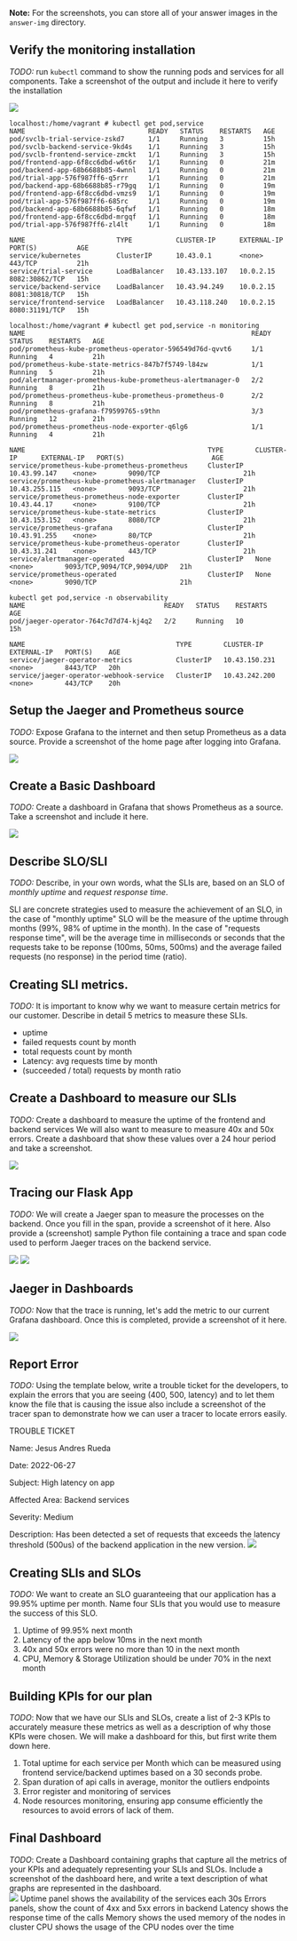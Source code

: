 **Note:** For the screenshots, you can store all of your answer images in the `answer-img` directory.

## Verify the monitoring installation

*TODO:* run `kubectl` command to show the running pods and services for all components. Take a screenshot of the output and include it here to verify the installation

![](answer-img/TODO1.jpg)
```
localhost:/home/vagrant # kubectl get pod,service
NAME                               READY   STATUS    RESTARTS   AGE
pod/svclb-trial-service-zskd7      1/1     Running   3          15h
pod/svclb-backend-service-9kd4s    1/1     Running   3          15h
pod/svclb-frontend-service-zmckt   1/1     Running   3          15h
pod/frontend-app-6f8cc6dbd-w6t6r   1/1     Running   0          21m
pod/backend-app-68b6688b85-4wnnl   1/1     Running   0          21m
pod/trial-app-576f987ff6-q5rrr     1/1     Running   0          21m
pod/backend-app-68b6688b85-r79gq   1/1     Running   0          19m
pod/frontend-app-6f8cc6dbd-vmzs9   1/1     Running   0          19m
pod/trial-app-576f987ff6-685rc     1/1     Running   0          19m
pod/backend-app-68b6688b85-6qfwf   1/1     Running   0          18m
pod/frontend-app-6f8cc6dbd-mrgqf   1/1     Running   0          18m
pod/trial-app-576f987ff6-zl4lt     1/1     Running   0          18m
 
NAME                       TYPE           CLUSTER-IP      EXTERNAL-IP   PORT(S)          AGE
service/kubernetes         ClusterIP      10.43.0.1       <none>        443/TCP          21h
service/trial-service      LoadBalancer   10.43.133.107   10.0.2.15     8082:30862/TCP   15h
service/backend-service    LoadBalancer   10.43.94.249    10.0.2.15     8081:30818/TCP   15h
service/frontend-service   LoadBalancer   10.43.118.240   10.0.2.15     8080:31191/TCP   15h
 
localhost:/home/vagrant # kubectl get pod,service -n monitoring
NAME                                                         READY   STATUS    RESTARTS   AGE
pod/prometheus-kube-prometheus-operator-596549d76d-qvvt6     1/1     Running   4          21h
pod/prometheus-kube-state-metrics-847b7f5749-l84zw           1/1     Running   5          21h
pod/alertmanager-prometheus-kube-prometheus-alertmanager-0   2/2     Running   8          21h
pod/prometheus-prometheus-kube-prometheus-prometheus-0       2/2     Running   8          21h
pod/prometheus-grafana-f79599765-s9thn                       3/3     Running   12         21h
pod/prometheus-prometheus-node-exporter-q6lg6                1/1     Running   4          21h
 
NAME                                              TYPE        CLUSTER-IP      EXTERNAL-IP   PORT(S)                      AGE
service/prometheus-kube-prometheus-prometheus     ClusterIP   10.43.99.147    <none>        9090/TCP                     21h
service/prometheus-kube-prometheus-alertmanager   ClusterIP   10.43.255.115   <none>        9093/TCP                     21h
service/prometheus-prometheus-node-exporter       ClusterIP   10.43.44.17     <none>        9100/TCP                     21h
service/prometheus-kube-state-metrics             ClusterIP   10.43.153.152   <none>        8080/TCP                     21h
service/prometheus-grafana                        ClusterIP   10.43.91.255    <none>        80/TCP                       21h
service/prometheus-kube-prometheus-operator       ClusterIP   10.43.31.241    <none>        443/TCP                      21h
service/alertmanager-operated                     ClusterIP   None            <none>        9093/TCP,9094/TCP,9094/UDP   21h
service/prometheus-operated                       ClusterIP   None            <none>        9090/TCP                     21h
 
kubectl get pod,service -n observability
NAME                                   READY   STATUS    RESTARTS   AGE
pod/jaeger-operator-764c7d7d74-kj4q2   2/2     Running   10         15h
 
NAME                                      TYPE        CLUSTER-IP      EXTERNAL-IP   PORT(S)    AGE
service/jaeger-operator-metrics           ClusterIP   10.43.150.231   <none>        8443/TCP   20h
service/jaeger-operator-webhook-service   ClusterIP   10.43.242.200   <none>        443/TCP    20h
```
## Setup the Jaeger and Prometheus source
*TODO:* Expose Grafana to the internet and then setup Prometheus as a data source. Provide a screenshot of the home page after logging into Grafana.

![](answer-img/TODO2.jpg)
 
## Create a Basic Dashboard
*TODO:* Create a dashboard in Grafana that shows Prometheus as a source. Take a screenshot and include it here.

![](answer-img/TODO3.jpg)
 
## Describe SLO/SLI
*TODO:* Describe, in your own words, what the SLIs are, based on an SLO of *monthly uptime* and *request response time*.

SLI are concrete strategies used to measure the achievement of an SLO, in the case of "monthly uptime" SLO will be
the measure of the uptime through months (99%, 98% of uptime in the month).  In the case of
"requests response time", will be the average time in milliseconds or seconds that the requests take to be reponse (100ms, 50ms, 500ms)
and the average failed requests (no response) in the period time (ratio).
 
 
## Creating SLI metrics.
*TODO:* It is important to know why we want to measure certain metrics for our customer. Describe in detail 5 metrics to measure these SLIs. 

+ uptime
+ failed requests count by month
+ total requests count by month
+ Latency: avg requests time by month
+ (succeeded / total) requests by month ratio
 
 
## Create a Dashboard to measure our SLIs
*TODO:* Create a dashboard to measure the uptime of the frontend and backend services We will also want to measure to measure 40x and 50x errors. Create a dashboard that show these values over a 24 hour period and take a screenshot.

![](answer-img/TODO4.jpg)
 
## Tracing our Flask App
*TODO:*  We will create a Jaeger span to measure the processes on the backend. Once you fill in the span, provide a screenshot of it here. Also provide a (screenshot) sample Python file containing a trace and span code used to perform Jaeger traces on the backend service.

![](answer-img/jaeger-trace.jpg)
![](answer-img/jaeger-trace-code.jpg)
 
## Jaeger in Dashboards
*TODO:* Now that the trace is running, let's add the metric to our current Grafana dashboard. Once this is completed, provide a screenshot of it here.

![](answer-img/dashboard-tracing1.jpg)
 
## Report Error
*TODO:* Using the template below, write a trouble ticket for the developers, to explain the errors that you are seeing (400, 500, latency) and to let them know the file that is causing the issue also include a screenshot of the tracer span to demonstrate how we can user a tracer to locate errors easily.

TROUBLE TICKET

Name:
Jesus Andres Rueda 

Date: 
2022-06-27 

Subject:
High latency on app 

Affected Area:
Backend services 

Severity:
Medium 

Description:
Has been detected a set of requests that exceeds the latency threshold (500us) of the backend application in the new version.
![](answer-img/ticket-evidence1.jpg)
 
## Creating SLIs and SLOs
*TODO:* We want to create an SLO guaranteeing that our application has a 99.95% uptime per month. Name four SLIs that you would use to measure the success of this SLO.

1. Uptime of 99.95% next month
2. Latency of the app below 10ms in the next month
3. 40x and 50x errors were no more than 10 in the next month
4. CPU, Memory & Storage Utilization should be under 70% in the next month
 
## Building KPIs for our plan
*TODO*: Now that we have our SLIs and SLOs, create a list of 2-3 KPIs to accurately measure these metrics as well as a description of why those KPIs were chosen. We will make a dashboard for this, but first write them down here.

1. Total uptime for each service per Month which can be measured using frontend service/backend uptimes based on a 30 seconds probe.
2. Span duration of api calls in average, monitor the outliers endpoints
3. Error register and monitoring of services
4. Node resources monitoring, ensuring app consume efficiently the resources to avoid errors of lack of them.
 
## Final Dashboard
*TODO*: Create a Dashboard containing graphs that capture all the metrics of your KPIs and adequately representing your SLIs and SLOs. Include a screenshot of the dashboard here, and write a text description of what graphs are represented in the dashboard.  
![](answer-img/dashboard-final.jpg)
Uptime panel shows the availability of the services each 30s
Errors panels, show the count of 4xx and 5xx errors in backend
Latency shows the response time of the calls
Memory shows the used memory of the nodes in cluster
CPU shows the usage of the CPU nodes over the time
